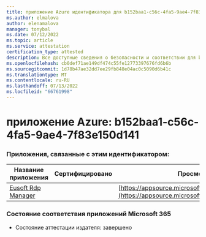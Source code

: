 ```yaml
---
title: приложение Azure идентификатора для b152baa1-c56c-4fa5-9ae4-7f83e150d141
ms.author: elmalova
author: elenamalova
manager: tonybal
ms.date: 07/12/2022
ms.topic: article
ms.service: attestation
certification_type: attested
description: Все доступные сведения о безопасности и соответствии для b152baa1-c56c-4fa5-9ae4-7f83e150d141.
ms.openlocfilehash: cb0def71ae149df474c55fe12773397676fd6b6b
ms.sourcegitcommit: 1d78b47ae32dd7ee29fb848e04ac0c5090d6b41c
ms.translationtype: MT
ms.contentlocale: ru-RU
ms.lasthandoff: 07/13/2022
ms.locfileid: "66761998"
---
```

# <a name="azure-app-id-b152baa1-c56c-4fa5-9ae4-7f83e150d141"></a>приложение Azure: b152baa1-c56c-4fa5-9ae4-7f83e150d141


### <a name="apps-associated-with-this-id"></a>Приложения, связанные с этим идентификатором:
| **Название приложения** | **Сертифицировано** | **Просмотр в AppSource** |
|--------------|---------------|-----------------------|
| [Eusoft Rdp Manager](../forward/WA200004321.md) |  | [https://appsource.microsoft.com/product/office/WA200004321](https://appsource.microsoft.com/product/office/WA200004321) |

### <a name="microsoft-365-app-compliance-status"></a>Состояние соответствия приложений Microsoft 365
- Состояние аттестации издателя: завершено
